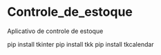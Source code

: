 # Controle_de_estoque
Aplicativo de controle de estoque

pip install tkinter 
pip install tkk
pip install tkcalendar
